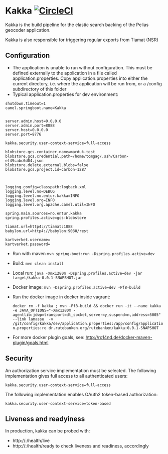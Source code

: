 # Kakka [![CircleCI](https://circleci.com/gh/entur/kakka.svg?style=svg&circle-token=ad5039464c06f39960f03e52db5e67ce9633d507)](https://circleci.com/gh/entur/kakka)

Kakka is the build pipeline for the elastic search backing of the Pelias geocoder application. 
 
Kakka is also responsible for triggering regular exports from Tiamat (NSR)



## Configuration
* The application is unable to run without configuration. This must be defined externally to the application in a file called application.properties. Copy application.properties into either the current directory, i.e. where the application will be run from, or a /config subdirectory of this folder
* Typical application.properties for dev environment:

```
shutdown.timeout=1
camel.springboot.name=Kakka


server.admin.host=0.0.0.0
server.admin.port=8888
server.host=0.0.0.0
server.port=8776

kakka.security.user-context-service=full-access

blobstore.gcs.container.name=marduk-test
blobstore.gcs.credential.path=/home/tomgag/.ssh/Carbon-ef49cabc6d04.json
blobstore.delete.external.blobs=false
blobstore.gcs.project.id=carbon-1287



logging.config=classpath:logback.xml
logging.level.no=DEBUG
logging.level.no.entur.kakka=INFO
logging.level.org=INFO
logging.level.org.apache.camel.util=INFO

spring.main.sources=no.entur.kakka
spring.profiles.active=gcs-blobstore

tiamat.url=http4://tiamat:1888
babylon.url=http4://babylon:9030/rest

kartverket.username=
kartverket.password=

```
* Run with maven `mvn spring-boot:run -Dspring.profiles.active=dev`

* Build: `mvn clean install`
* Local run: `java -Xmx1280m -Dspring.profiles.active=dev -jar target/kakka-0.0.1-SNAPSHOT.jar`
* Docker image: `mvn -Dspring.profiles.active=dev -Pf8-build`
* Run the docker image in docker inside vagrant:

     ```docker rm -f kakka ; mvn -Pf8-build && docker run -it --name kakka -e JAVA_OPTIONS="-Xmx1280m -agentlib:jdwp=transport=dt_socket,server=y,suspend=n,address=5005" --link lamassu  -v /git/config/kakka/dev/application.properties:/app/config/application.properties:ro dr.rutebanken.org/rutebanken/kakka:0.0.1-SNAPSHOT```

* For more docker plugin goals, see: http://ro14nd.de/docker-maven-plugin/goals.html

## Security
An authorization service implementation must be selected.
The following implementation gives full access to all authenticated users:

```properties
kakka.security.user-context-service=full-access
```

The following implementation enables OAuth2 token-based authorization:
```properties
kakka.security.user-context-service=token-based
```


## Liveness and readyiness
In production, kakka can be probed with:
- http://<host>:<port>/health/live
- http://<host>:<port>/health/ready
to check liveness and readiness, accordingly


